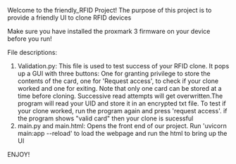 Welcome to the friendly_RFID Project!
The purpose of this project is to provide a friendly UI to clone RFID devices

Make sure you have installed the proxmark 3 firmware on your device before you run!

File descriptions:
1. Validation.py: This file is used to test success of your RFID clone. It pops up a GUI with three buttons: One for granting privilege to store the contents of the card, one for 'Request access', to check if your clone worked and one for exiting. Note that only one card can be stored at a time before cloning. Successive read attempts will get overwritten.The program will read your UID and store it in an encrypted txt file. To test if your clone worked, run the program again and press 'request access'. if the program shows "valid card" then your clone is sucessful
2. main.py and main.html: Opens the front end of our project. Run 'uvicorn main:app --reload' to load the webpage and run the html to bring up the UI

ENJOY! 
